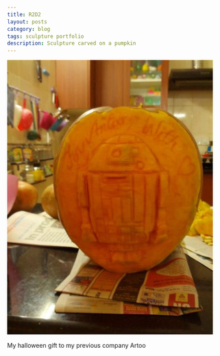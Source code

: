 ```yaml
---
title: R2D2
layout: posts
category: blog
tags: sculpture portfolio
description: Sculpture carved on a pumpkin
---
```


<p>
	<img style="width:480px;" src="/images/R2D2_Pumpkin.jpg" alt="Introspection vs Retrospection by Uttam Grandhi"/>
	<p>My halloween gift to my previous company Artoo</p>
</p>

